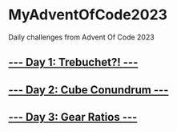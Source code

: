 # MyAdventOfCode2023

Daily challenges from Advent Of Code 2023

## [--- Day 1: Trebuchet?! ---](https://adventofcode.com/2023/day/1)

## [--- Day 2: Cube Conundrum ---](https://adventofcode.com/2023/day/2)

## [--- Day 3: Gear Ratios ---](https://adventofcode.com/2023/day/3)